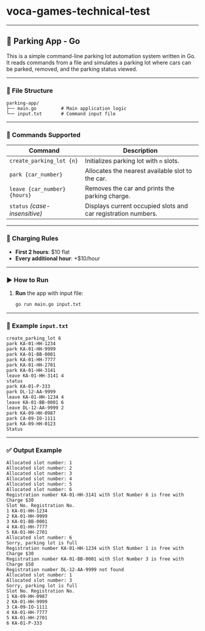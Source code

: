 # voca-games-technical-test

---

## 🚗 Parking App - Go

This is a simple command-line parking lot automation system written in Go. It reads commands from a file and simulates a parking lot where cars can be parked, removed, and the parking status viewed.

---

### 📁 File Structure

```
parking-app/
├── main.go         # Main application logic
└── input.txt       # Command input file
```

---

### 🧾 Commands Supported

| Command                       | Description                                                   |
| ----------------------------- | ------------------------------------------------------------- |
| `create_parking_lot {n}`      | Initializes parking lot with `n` slots.                       |
| `park {car_number}`           | Allocates the nearest available slot to the car.              |
| `leave {car_number} {hours}`  | Removes the car and prints the parking charge.                |
| `status` *(case-insensitive)* | Displays current occupied slots and car registration numbers. |

---

### 📌 Charging Rules

* **First 2 hours**: \$10 flat
* **Every additional hour**: +\$10/hour

---

### ▶️ How to Run

1. **Run** the app with input file:

   ```bash
   go run main.go input.txt
   ```

---

### 📄 Example `input.txt`

```
create_parking_lot 6
park KA-01-HH-1234
park KA-01-HH-9999
park KA-01-BB-0001
park KA-01-HH-7777
park KA-01-HH-2701
park KA-01-HH-3141
leave KA-01-HH-3141 4
status
park KA-01-P-333
park DL-12-AA-9999
leave KA-01-HH-1234 4
leave KA-01-BB-0001 6
leave DL-12-AA-9999 2
park KA-09-HH-0987
park CA-09-IO-1111
park KA-09-HH-0123
Status
```

---

### ✅ Output Example

```
Allocated slot number: 1
Allocated slot number: 2
Allocated slot number: 3
Allocated slot number: 4
Allocated slot number: 5
Allocated slot number: 6
Registration number KA-01-HH-3141 with Slot Number 6 is free with Charge $30
Slot No. Registration No.
1 KA-01-HH-1234
2 KA-01-HH-9999
3 KA-01-BB-0001
4 KA-01-HH-7777
5 KA-01-HH-2701
Allocated slot number: 6
Sorry, parking lot is full
Registration number KA-01-HH-1234 with Slot Number 1 is free with Charge $30
Registration number KA-01-BB-0001 with Slot Number 3 is free with Charge $50
Registration number DL-12-AA-9999 not found
Allocated slot number: 1
Allocated slot number: 3
Sorry, parking lot is full
Slot No. Registration No.
1 KA-09-HH-0987
2 KA-01-HH-9999
3 CA-09-IO-1111
4 KA-01-HH-7777
5 KA-01-HH-2701
6 KA-01-P-333
```
